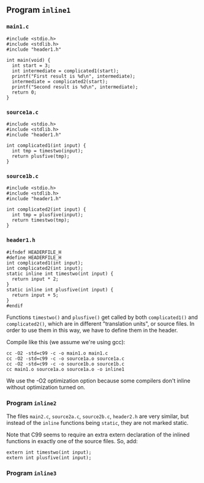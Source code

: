 ## Program `inline1`

### `main1.c`

    #include <stdio.h>
    #include <stdlib.h>
    #include "header1.h"

    int main(void) {
      int start = 3;
      int intermediate = complicated1(start);
      printf("First result is %d\n", intermediate);
      intermediate = complicated2(start);
      printf("Second result is %d\n", intermediate);
      return 0;
    }

### `source1a.c`

    #include <stdio.h>
    #include <stdlib.h>
    #include "header1.h"

    int complicated1(int input) {
      int tmp = timestwo(input);
      return plusfive(tmp);
    }

### `source1b.c`

    #include <stdio.h>
    #include <stdlib.h>
    #include "header1.h"

    int complicated2(int input) {
      int tmp = plusfive(input);
      return timestwo(tmp);
    }

### `header1.h`

    #ifndef HEADERFILE_H
    #define HEADERFILE_H
    int complicated1(int input);
    int complicated2(int input);
    static inline int timestwo(int input) {
      return input * 2;
    }
    static inline int plusfive(int input) {
      return input + 5;
    }
    #endif

Functions `timestwo()` and `plusfive()` get called by both
`complicated1()` and `complicated2()`, which are in different
"translation units", or source files.
In order to use them in this way, we have to define them in the header.

Compile like this (we assume we're using gcc):

    cc -O2 -std=c99 -c -o main1.o main1.c
    cc -O2 -std=c99 -c -o source1a.o source1a.c
    cc -O2 -std=c99 -c -o source1b.o source1b.c
    cc main1.o source1a.o source1a.o -o inline1

We use the -O2 optimization option because some compilers don't inline
without optimization turned on.

### Program `inline2`

The files `main2.c`, `source2a.c`, `source2b.c`, `header2.h` are very
similar, but instead of the `inline` functions being `static`, they are
not marked static.

Note that C99 seems to require an extra extern declaration of the
inlined functions in exactly one of the source files.
So, add:

    extern int timestwo(int input);
    extern int plusfive(int input);

### Program `inline3`

